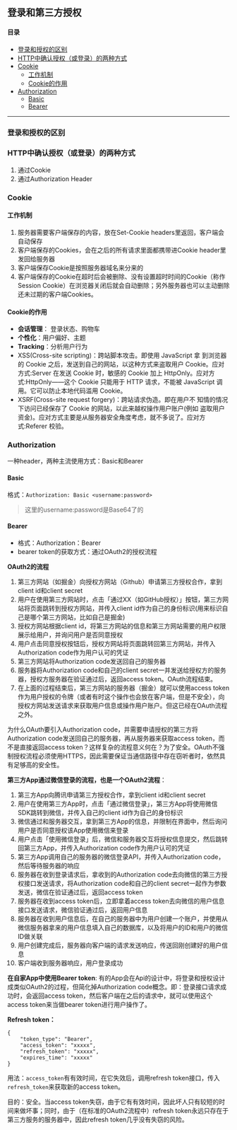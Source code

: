 登录和第三方授权
---
#### 目录
- [登录和授权的区别](#head1)
- [HTTP中确认授权（或登录）的两种方式](#head2)
- [Cookie](#head3)
	- [工作机制](#head4)
	- [Cookie的作用](#head5)
- [Authorization](#head6)
	- [Basic](#head7)
	- [Bearer](#head8)

---
### <span id="head1">登录和授权的区别</span>

### <span id="head2">HTTP中确认授权（或登录）的两种方式</span>

1. 通过Cookie
2. 通过Authorization Header

### <span id="head3">Cookie</span>

#### <span id="head4">工作机制</span>

1. 服务器需要客户端保存的内容，放在Set-Cookie headers里返回，客户端会自动保存
2. 客户端保存的Cookies，会在之后的所有请求里面都携带进Cookie header里发回给服务器
3. 客户端保存Cookie是按照服务器域名来分来的
4. 客户端保存的Cookie在超时后会被删除、没有设置超时时间的Cookie（称作Session Cookie）在浏览器关闭后就会自动删除；另外服务器也可以主动删除还未过期的客户端Cookies。

#### <span id="head5">Cookie的作用</span>

- **会话管理**： 登录状态、购物车
- **个性化**：用户偏好、主题
- **Tracking**：分析用户行为
- XSS(Cross-site scripting)：跨站脚本攻击。即使用 JavaScript 拿 到浏览器的 Cookie 之后，发送到自己的网站，以这种方式来盗取用户 Cookie。应对方式:Server 在发送 Cookie 时，敏感的 Cookie 加上 HttpOnly。应对方式:HttpOnly——这个 Cookie 只能用于 HTTP 请求，不能被 JavaScript 调用。它可以防止本地代码滥用 Cookie。
- XSRF(Cross-site request forgery)：跨站请求伪造。即在用户不 知情的情况下访问已经保存了 Cookie 的网站，以此来越权操作用户账户(例如 盗取用户资金)。应对方式主要是从服务器安全⻆度考虑，就不多说了。应对方式:Referer 校验。

### <span id="head6">Authorization</span>

一种header，两种主流使用方式：Basic和Bearer

#### <span id="head7">Basic</span>

格式：`Authorization: Basic <username:password>`

> 这里的username:password是Base64了的

#### <span id="head8">Bearer</span>

- 格式：Authorization：Bearer<bearer token>
- bearer token的获取方式：通过OAuth2的授权流程

**OAuth2的流程**

1. 第三方网站（如掘金）向授权方网站（Github）申请第三方授权合作，拿到client id和client secret
2. 用户在使用第三方网站时，点击「通过XX（如GitHub授权）」按钮，第三方网站将页面跳转到授权方网站，并传入client id作为自己的身份标识(用来标识自己是哪个第三方网站，比如自己是掘金)
3. 授权方网站根据client id，将第三方网站的信息和第三方网站需要的用户权限展示给用户，并询问用户是否同意授权
4. 用户点击同意授权按钮后，授权方网站将页面跳转回第三方网站，并传入Authorization code作为用户认可的凭证
5. 第三方网站将Authorization code发送回自己的服务器
6. 服务器将Authorization code和自己的client secret一并发送给授权方的服务器，授权方服务器在验证通过后，返回access token。OAuth流程结束。
7. 在上面的过程结束后，第三方网站的服务器（掘金）就可以使用access token作为用户授权的令牌（或者有时这个操作也会放在客户端，但是不安全），向授权方网站发送请求来获取用户信息或操作用户账户。但这已经在OAuth流程之外。

为什么OAuth要引入Authorization code，并需要申请授权的第三方将Authorization code发送回自己的服务器，再从服务器来获取access token，而不是直接返回access token？这样复杂的流程意义何在？为了安全。OAuth不强制授权流程必须使用HTTPS，因此需要保证当通信路径中存在窃听者时，依然具有足够高的安全性。

**第三方App通过微信登录的流程，也是一个OAuth2流程**：

1. 第三方App向腾讯申请第三方授权合作，拿到client id和client secret
2. 用户在使用第三方App时，点击「通过微信登录」，第三方App将使用微信SDK跳转到微信，并传入自己的client id作为自己的身份标识
3. 微信通过和服务器交互，拿到第三方App的信息，并限制在界面中，然后询问用户是否同意授权该App使用微信来登录
4. 用户点击「使用微信登录」后，微信和服务器交互将授权信息提交，然后跳转回第三方App，并传入Authorization code作为用户认可的凭证
5. 第三方App调用自己的服务器的微信登录API，并传入Authorization code，然后等待服务器的响应
6. 服务器在收到登录请求后，拿收到的Authorization code去向微信的第三方授权接口发送请求，将Authorization code和自己的client secret一起作为参数发送，微信在验证通过后，返回access token
7. 服务器在收到access token后，立即拿着access token去向微信的用户信息接口发送请求，微信验证通过后，返回用户信息
8. 服务器在收到用户信息后，在自己的服务器中为用户创建一个账户，并使用从微信服务器拿来的用户信息填入自己的数据库，以及将用户的ID和用户的微信ID做关联
9. 用户创建完成后，服务器向客户端的请求发送响应，传送回刚创建好的用户信息
10. 客户端收到服务器响应，用户登录成功

**在自家App中使用Bearer token**: 有的App会在Api的设计中，将登录和授权设计成类似OAuth2的过程，但简化掉Authorization code概念。即：登录接口请求成功时，会返回access token，然后客户端在之后的请求中，就可以使用这个access token来当做bearer token进行用户操作了。

**Refresh token：**

```
{
    "token_type": "Bearer", 
    "access_token": "xxxxx", 
    "refresh_token": "xxxxx", 
    "expires_time": "xxxxx"
}
```

用法：`access_token`有有效时间，在它失效后，调用refresh token接口，传入`refresh_token`来获取新的access token。

目的：安全。当access token失窃，由于它有有效时间，因此坏人只有较短的时间来做坏事；同时，由于（在标准的OAuth2流程中）refresh token永远只存在于第三方服务的服务器中，因此refresh token几乎没有失窃的风险。
